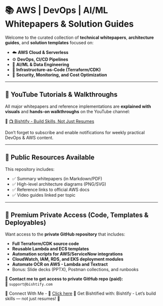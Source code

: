 # 📚 AWS | DevOps | AI/ML Whitepapers & Solution Guides

Welcome to the curated collection of **technical whitepapers**, **architecture guides**, and **solution templates** focused on:

- ☁️ **AWS Cloud & Serverless**
- ⚙️ **DevOps, CI/CD Pipelines**
- 🤖 **AI/ML & Data Engineering**
- 🧱 **Infrastructure-as-Code (Terraform/CDK)**
- 🔐 **Security, Monitoring, and Cost Optimization**
  
---
## 🎥 YouTube Tutorials & Walkthroughs

All major whitepapers and reference implementations are **explained with visuals** and **hands-on walkthroughs** on the YouTube channel:

🔗 [📺 Bishtify - Build Skills, Not Just Resumes](https://www.youtube.com/@getbishtified)

Don’t forget to subscribe and enable notifications for weekly practical DevOps & AWS content.

---

## 📂 Public Resources Available

This repository includes:
- ✅ Summary whitepapers (in Markdown/PDF)
- ✅ High-level architecture diagrams (PNG/SVG)
- ✅ Reference links to official AWS docs
- ✅ Video guides linked per topic

---

## 🔐 Premium Private Access (Code, Templates & Deployables)

Want access to the **private GitHub repository** that includes:

- **Full Terraform/CDK source code**
- **Reusable Lambda and ECS templates**
- **Automation scripts for AWS/ServiceNow integrations**
- **CloudWatch, IAM, RDS, and EKS deployment modules**
- **Automate OCR on AWS - Lambda and Textract**
- Bonus: Slide decks (PPTX), Postman collections, and runbooks

📩 **Contact me to get access to private GitHub repo (paid):**  
📧 `support@bishtify.com`

🤝 Connect With Me - 📧 [Click here](https://topmate.io/pradeep_singh_bisht)
🔗 Get Bishtified with:
Bishtify - Let’s build skills — not just resumes! 🚀

